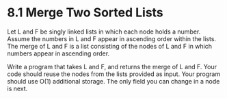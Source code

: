 # 8.1 Merge Two Sorted Lists
Let L and F be singly linked lists in which each node holds a number.  Assume the numbers in L and F appear in ascending
order within the lists.  The merge of L and F is a list consisting of the nodes of L and F in which numbers appear in
ascending order.

Write a program that takes L and F, and returns the merge of L and F.  Your code should reuse the nodes from the lists
provided as input.  Your program should use O(1) additional storage.  The only field you can change in a node is next.